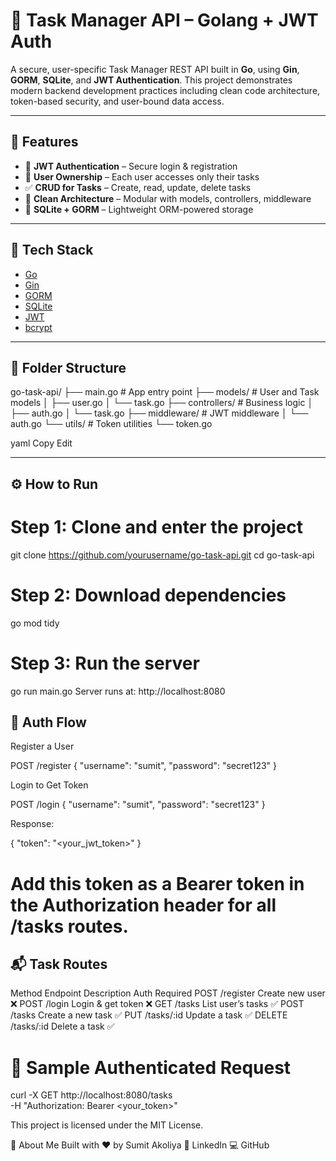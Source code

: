 # 🧠 Task Manager API – Golang + JWT Auth

A secure, user-specific Task Manager REST API built in **Go**, using **Gin**, **GORM**, **SQLite**, and **JWT Authentication**. This project demonstrates modern backend development practices including clean code architecture, token-based security, and user-bound data access.

---

## 🚀 Features

- 🔐 **JWT Authentication** – Secure login & registration
- 👤 **User Ownership** – Each user accesses only their tasks
- ✅ **CRUD for Tasks** – Create, read, update, delete tasks
- 🧱 **Clean Architecture** – Modular with models, controllers, middleware
- 💾 **SQLite + GORM** – Lightweight ORM-powered storage

---

## 🧰 Tech Stack

- [Go](https://golang.org/)
- [Gin](https://github.com/gin-gonic/gin)
- [GORM](https://gorm.io/)
- [SQLite](https://www.sqlite.org/index.html)
- [JWT](https://jwt.io/)
- [bcrypt](https://pkg.go.dev/golang.org/x/crypto/bcrypt)

---

## 📂 Folder Structure

go-task-api/
├── main.go # App entry point
├── models/ # User and Task models
│ ├── user.go
│ └── task.go
├── controllers/ # Business logic
│ ├── auth.go
│ └── task.go
├── middleware/ # JWT middleware
│ └── auth.go
└── utils/ # Token utilities
└── token.go

yaml
Copy
Edit

---

## ⚙️ How to Run

# Step 1: Clone and enter the project
git clone https://github.com/yourusername/go-task-api.git
cd go-task-api

# Step 2: Download dependencies
go mod tidy

# Step 3: Run the server
go run main.go
Server runs at: http://localhost:8080

## 🔐 Auth Flow
Register a User

POST /register
{
  "username": "sumit",
  "password": "secret123"
}

Login to Get Token

POST /login
{
  "username": "sumit",
  "password": "secret123"
}

Response:

{ "token": "<your_jwt_token>" }

# Add this token as a Bearer token in the Authorization header for all /tasks routes.

## 📬 Task Routes
Method	Endpoint	Description	Auth Required
POST	/register	Create new user	❌
POST	/login	Login & get token	❌
GET	/tasks	List user’s tasks	✅
POST	/tasks	Create a new task	✅
PUT	/tasks/:id	Update a task	✅
DELETE	/tasks/:id	Delete a task	✅

# 🧪 Sample Authenticated Request

curl -X GET http://localhost:8080/tasks \
  -H "Authorization: Bearer <your_token>"

This project is licensed under the MIT License.

🙌 About Me
Built with ❤️ by Sumit Akoliya
🔗 LinkedIn
💻 GitHub
